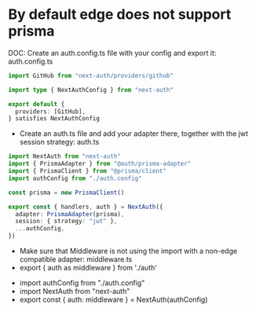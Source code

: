 # By default edge does not support prisma


DOC:
Create an auth.config.ts file with your config and export it:
auth.config.ts

```typescript
import GitHub from "next-auth/providers/github"

import type { NextAuthConfig } from "next-auth"

export default {
  providers: [GitHub],
} satisfies NextAuthConfig
```

- Create an auth.ts file and add your adapter there, together with the jwt session strategy:
auth.ts
```typescript
import NextAuth from "next-auth"
import { PrismaAdapter } from "@auth/prisma-adapter"
import { PrismaClient } from "@prisma/client"
import authConfig from "./auth.config"

const prisma = new PrismaClient()

export const { handlers, auth } = NextAuth({
  adapter: PrismaAdapter(prisma),
  session: { strategy: "jwt" },
  ...authConfig,
})
```

- Make sure that Middleware is not using the import with a non-edge compatible adapter:
middleware.ts
- export { auth as middleware } from './auth'
+ import authConfig from "./auth.config"
+ import NextAuth from "next-auth"
+ export const { auth: middleware } = NextAuth(authConfig)
